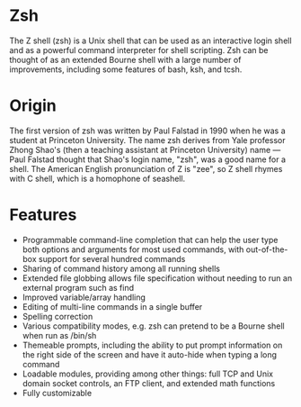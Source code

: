 Zsh
===
The Z shell (zsh) is a Unix shell that can be used as an interactive login shell and as a powerful command interpreter for shell scripting. Zsh can be thought of as an extended Bourne shell with a large number of improvements, including some features of bash, ksh, and tcsh.

Origin
======
The first version of zsh was written by Paul Falstad in 1990 when he was a student at Princeton University. The name zsh derives from Yale professor Zhong Shao's (then a teaching assistant at Princeton University) name — Paul Falstad thought that Shao's login name, "zsh", was a good name for a shell. The American English pronunciation of Z is "zee", so Z shell rhymes with C shell, which is a homophone of seashell.

Features
========
- Programmable command-line completion that can help the user type both options and arguments for most used commands, with out-of-the-box support for several hundred commands
- Sharing of command history among all running shells
- Extended file globbing allows file specification without needing to run an external program such as find
- Improved variable/array handling
- Editing of multi-line commands in a single buffer
- Spelling correction
- Various compatibility modes, e.g. zsh can pretend to be a Bourne shell when run as /bin/sh
- Themeable prompts, including the ability to put prompt information on the right side of the screen and have it auto-hide when typing a long command
- Loadable modules, providing among other things: full TCP and Unix domain socket controls, an FTP client, and extended math functions
- Fully customizable
